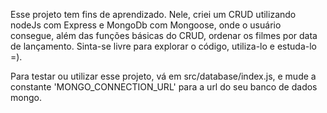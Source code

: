 Esse projeto tem fins de aprendizado. Nele, criei um CRUD utilizando nodeJs com Express e MongoDb com Mongoose, onde o usuário consegue, além das funções básicas do CRUD, ordenar os filmes por data de lançamento. Sinta-se livre para explorar o código, utiliza-lo e estuda-lo =).

Para testar ou utilizar esse projeto, vá em src/database/index.js, e mude a constante 'MONGO_CONNECTION_URL' para a url do seu banco de dados mongo.